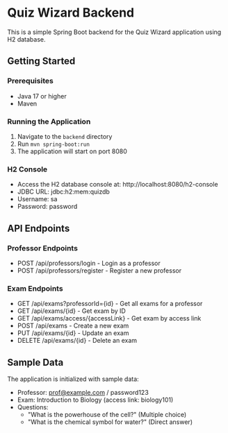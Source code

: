 
# Quiz Wizard Backend

This is a simple Spring Boot backend for the Quiz Wizard application using H2 database.

## Getting Started

### Prerequisites
- Java 17 or higher
- Maven

### Running the Application
1. Navigate to the `backend` directory
2. Run `mvn spring-boot:run`
3. The application will start on port 8080

### H2 Console
- Access the H2 database console at: http://localhost:8080/h2-console
- JDBC URL: jdbc:h2:mem:quizdb
- Username: sa
- Password: password

## API Endpoints

### Professor Endpoints
- POST /api/professors/login - Login as a professor
- POST /api/professors/register - Register a new professor

### Exam Endpoints
- GET /api/exams?professorId={id} - Get all exams for a professor
- GET /api/exams/{id} - Get exam by ID
- GET /api/exams/access/{accessLink} - Get exam by access link
- POST /api/exams - Create a new exam
- PUT /api/exams/{id} - Update an exam
- DELETE /api/exams/{id} - Delete an exam

## Sample Data
The application is initialized with sample data:
- Professor: prof@example.com / password123
- Exam: Introduction to Biology (access link: biology101)
- Questions:
  - "What is the powerhouse of the cell?" (Multiple choice)
  - "What is the chemical symbol for water?" (Direct answer)
